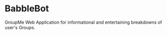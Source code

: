 # BabbleBot
GroupMe Web Application for informational and entertaining breakdowns of user's Groups.
